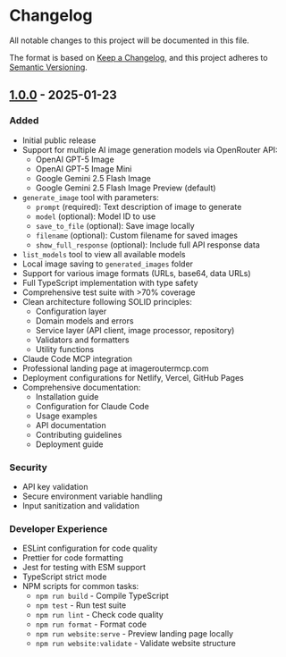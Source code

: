 # Changelog

All notable changes to this project will be documented in this file.

The format is based on [Keep a Changelog](https://keepachangelog.com/en/1.0.0/),
and this project adheres to [Semantic Versioning](https://semver.org/spec/v2.0.0.html).

## [1.0.0] - 2025-01-23

### Added
- Initial public release
- Support for multiple AI image generation models via OpenRouter API:
  - OpenAI GPT-5 Image
  - OpenAI GPT-5 Image Mini
  - Google Gemini 2.5 Flash Image
  - Google Gemini 2.5 Flash Image Preview (default)
- `generate_image` tool with parameters:
  - `prompt` (required): Text description of image to generate
  - `model` (optional): Model ID to use
  - `save_to_file` (optional): Save image locally
  - `filename` (optional): Custom filename for saved images
  - `show_full_response` (optional): Include full API response data
- `list_models` tool to view all available models
- Local image saving to `generated_images` folder
- Support for various image formats (URLs, base64, data URLs)
- Full TypeScript implementation with type safety
- Comprehensive test suite with >70% coverage
- Clean architecture following SOLID principles:
  - Configuration layer
  - Domain models and errors
  - Service layer (API client, image processor, repository)
  - Validators and formatters
  - Utility functions
- Claude Code MCP integration
- Professional landing page at imageroutermcp.com
- Deployment configurations for Netlify, Vercel, GitHub Pages
- Comprehensive documentation:
  - Installation guide
  - Configuration for Claude Code
  - Usage examples
  - API documentation
  - Contributing guidelines
  - Deployment guide

### Security
- API key validation
- Secure environment variable handling
- Input sanitization and validation

### Developer Experience
- ESLint configuration for code quality
- Prettier for code formatting
- Jest for testing with ESM support
- TypeScript strict mode
- NPM scripts for common tasks:
  - `npm run build` - Compile TypeScript
  - `npm test` - Run test suite
  - `npm run lint` - Check code quality
  - `npm run format` - Format code
  - `npm run website:serve` - Preview landing page locally
  - `npm run website:validate` - Validate website structure

[1.0.0]: https://github.com/scotthooker/OpenRouter-ImageGen-MCP/releases/tag/v1.0.0
